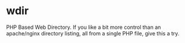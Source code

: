 # wdir
PHP Based Web Directory. If you like a bit more control than an apache/nginx directory listing, all from a single PHP file, give this a try.
